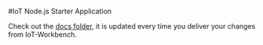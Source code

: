 #IoT Node.js Starter Application

Check out the [docs folder](docs/index.md), it is updated every time you deliver your changes from IoT-Workbench.